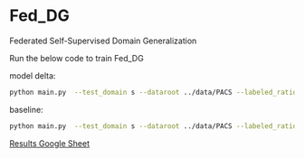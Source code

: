 # Fed_DG
Federated Self-Supervised Domain Generalization 


Run the below code to train Fed_DG


model delta:
```bash
python main.py  --test_domain s --dataroot ../data/PACS --labeled_ratio 0.1 --communication_rounds 100 --client_epoch 5 --client_gm Delta --model_save_path ./saved_models_delta
```

baseline:
```bash
python main.py  --test_domain s --dataroot ../data/PACS --labeled_ratio 0.1 --communication_rounds 100 --client_epoch 5 --model_save_path ./saved_models
```



[Results Google Sheet](https://link-url-here.org](https://docs.google.com/spreadsheets/d/19BgZnVh8LhMfkKWvfXLoEh6b4Lg-1QadeXq8Lno9rH0/edit?usp=sharing)https://docs.google.com/spreadsheets/d/19BgZnVh8LhMfkKWvfXLoEh6b4Lg-1QadeXq8Lno9rH0/edit?usp=sharing)
